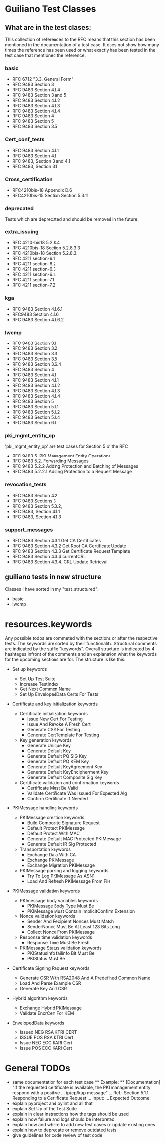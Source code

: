 # Guiliano Test Classes
## What are in the test clases:
This collection of references to the RFC means that this section has been mentioned in the documentation of a test case. It does not show how many times the reference has been used or what exactly has been tested in the test case that mentioned the reference.

### basic
- RFC 6712 "3.3. General Form"
- RFC 9483 Section 3
- RFC 9483 Section 4.1.4
- RFC 9483 Section 3 and 5
- RFC 9483 Section 4.1.2
- RFC 9483 Section 4.1.3
- RFC 9483 Section 4.1.4
- RFC 9483 Section 4
- RFC 9483 Section 5
- RFC 9483 Section 3.5

### Cert_conf_tests
- RFC 9483 Section 4.1.1
- RFC 9483 Section 4.1
- RFC 9483, Section 3 and 4.1
- RFC 9483, Section 3.1

### Cross_certification
- RFC4210bis-18 Appendix D.6
- RFC4210bis-15 Section Section 5.3.11

### deprecated
Tests which are deprecated and should be removed in the future.

### extra_issuing 
- RFC 4210-bis18 5.2.8.4
- RFC 4210bis-18 Section 5.2.8.3.3
- RFC 4210bis-18 Section 5.2.8.3.
- RFC 4211 section-6.1
- RFC 4211 section-6.2
- RFC 4211 section-6.3
- RFC 4211 section-6.4
- RFC 4211 section-7.1
- RFC 4211 section-7.2

### kga
- RFC 9483 Section 4.1.6.1
- RFC9483 Section 4.1.6
- RFC 9483 Section 4.1.6.2

### lwcmp
- RFC 9483 Section 3.1
- RFC 9483 Section 3.2
- RFC 9483 Section 3.3
- RFC 9483 Section 3.5
- RFC 9483 Section 3.6.4
- RFC 9483 Section 4
- RFC 9483 Section 4.1
- RFC 9483 Section 4.1.1
- RFC 9483 Section 4.1.2
- RFC 9483 Section 4.1.3
- RFC 9483 Section 4.1.4
- RFC 9483 Section 5
- RFC 9483 Section 5.1.1
- RFC 9483 Section 5.1.2
- RFC 9483 Section 5.1.4
- RFC 9483 Section 6.1

### pki_mgmt_entity_op
'pki_mgmt_entity_op' are test cases for Section 5 of the RFC
- RFC 9483 5. PKI Management Entity Operations
- RFC 9483 5.2. Forwarding Messages
- RFC 9483 5.2.2 Adding Protection and Batching of Messages
- RFC 9483 5.2.2.1 Adding Protection to a Request Message

### revocation_tests
- RFC 9483 Section 4.2
- RFC 9483 Sections 3
- RFC 9483 Section 5.3.2,
- RFC 9483, Section 4.1.1
- RFC 9483, Section 4.1.3

### support_messages
- RFC 9483 Section 4.3.1 Get CA Certificates
- RFC 9483 Section 4.3.2 Get Root CA Certificate Update
- RFC 9483 Section 4.3.3 Get Certificate Request Template
- RFC 9483 Section 4.3.4 currentCRL
- RFC 9483 Section 4.3.4. CRL Update Retrieval



## guiliano tests in new structure
Classes I have sorted in my "test_structured":
- basic
- lwcmp


# resources.keywords
Any possible todos are commeted with the sections or after the respective tests. 
The keywords are sorted by their functionality. Structural comments are indicated by the suffix "keywords". Overall structure is indicated by 4 hashtages infront of the comments and an explanation what the keywords for the upcoming sections are for. 
The structure is like this: 
- Set up keywords
    - Set Up Test Suite
    - Increase TestIndex
    - Get Next Common Name
    - Set Up EnvelopedData Certs For Tests

- Certificate and key initialization keywords
    - Certificate initialization keywords
        - Issue New Cert For Testing
        - Issue And Revoke A Fresh Cert
        - Generate CSR For Testing
        - Generate CertTemplate For Testing
    - Key generation keywords
        - Generate Unique Key
        - Generate Default Key
        - Generate Default PQ SIG Key
        - Generate Default PQ KEM Key
        - Generate Default KeyAgreement Key
        - Generate Default KeyEncipherment Key
        - Generate Default Composite Sig Key
    - Certificate validation and confirmation keywords
        - Certificate Must Be Valid
        - Validate Certificate Was Issued For Expected Alg
        - Confirm Certificate If Needed

- PKIMessage handling keywords
    - PKIMessage creation keywords
        - Build Composite Signature Request
        - Default Protect PKIMessage
        - Default Protect With MAC
        - Generate Default MAC Protected PKIMessage
        - Generate Default IR Sig Protected
    - Transportation keywords
        - Exchange Data With CA
        - Exchange PKIMessage
        - Exchange Migration PKIMessage
    - PKIMessage parsing and logging keywords
        - Try To Log PKIMessage As ASN1
        - Load And Refresh PKIMessage From File

- PKIMessage validation keywords
    - PKImessage body variables keywords
        - PKIMessage Body Type Must Be
        - PKIMessage Must Contain ImplicitConfirm Extension
    - Nonce validation keywords
        - Sender And Recipient Nonces Must Match
        - SenderNonce Must Be At Least 128 Bits Long
        - Collect Nonce From PKIMessage
    - Response time validation keywords
        - Response Time Must Be Fresh
    - PKIMessage Status validation keywords
        - PKIStatusInfo failinfo Bit Must Be
        - PKIStatus Must Be

- Certificate Signing Request keywords
    - Generate CSR With RSA2048 And A Predefined Common Name
    - Load And Parse Example CSR
    - Generate Key And CSR

- Hybrid algorithm keywords
    - Exchange Hybrid PKIMessage
    - Validate EncrCert For KEM

- EnvelopedData keywords
    - Issued NEG RSA KTRI CERT
    - ISSUE POS RSA KTRI Cert
    - Issue NEG ECC KARI Cert
    - Issue POS ECC KARI Cert

# General TODOs
- same documentation for each test case
    ** Example: **
    [Documentation]     "If the requested certificate is available, the PKI management entity respond with a positive
    ...                    ip/cp/kup message"
    ...                 Ref.: Section 5.1.1 Responding to a Certificate Request
    ...                 Input:
    ...                 Expected Outcome: 
- explain pyproject and pylint and all that
- explain Set Up of the Test Suite 
- explain in clear instructions how the tags should be used 
- explain how failure and logs should be interpreted 
- explain how and where to add new test cases or update existing ones
- explain how to deprecate or remove outdated tests
- give guidelines for code review of test code 